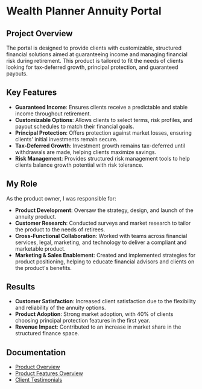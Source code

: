 # Wealth Planner Annuity Portal

## Project Overview
The portal is designed to provide clients with customizable, structured financial solutions aimed at guaranteeing income and managing financial risk during retirement. This product is tailored to fit the needs of clients looking for tax-deferred growth, principal protection, and guaranteed payouts.

## Key Features
- **Guaranteed Income**: Ensures clients receive a predictable and stable income throughout retirement.
- **Customizable Options**: Allows clients to select terms, risk profiles, and payout schedules to match their financial goals.
- **Principal Protection**: Offers protection against market losses, ensuring clients' initial investments remain secure.
- **Tax-Deferred Growth**: Investment growth remains tax-deferred until withdrawals are made, helping clients maximize savings.
- **Risk Management**: Provides structured risk management tools to help clients balance growth potential with risk tolerance.

## My Role
As the product owner, I was responsible for:
- **Product Development**: Oversaw the strategy, design, and launch of the annuity product.
- **Customer Research**: Conducted surveys and market research to tailor the product to the needs of retirees.
- **Cross-Functional Collaboration**: Worked with teams across financial services, legal, marketing, and technology to deliver a compliant and marketable product.
- **Marketing & Sales Enablement**: Created and implemented strategies for product positioning, helping to educate financial advisors and clients on the product's benefits.
  
## Results
- **Customer Satisfaction**: Increased client satisfaction due to the flexibility and reliability of the annuity options.
- **Product Adoption**: Strong market adoption, with 40% of clients choosing principal protection features in the first year.
- **Revenue Impact**: Contributed to an increase in market share in the structured finance space.

## Documentation
- [Product Overview](ink-to-overview)
- [Product Features Overview](link-to-features)
- [Client Testimonials](link-to-testimonials)

